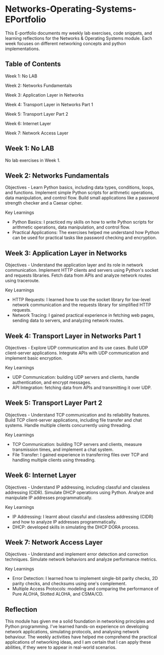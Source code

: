 # Networks-Operating-Systems-EPortfolio
This E-portfolio documents my weekly lab exercises, code snippets, and learning reflections for the Networks & Operating Systems module. Each week focuses on different networking concepts and python implementations.

Table of Contents
--------------------------------------------------------
Week 1: No LAB

Week 2: Networks Fundamentals

Week 3: Application Layer in Networks

Week 4: Transport Layer in Networks Part 1

Week 5: Transport Layer Part 2

Week 6: Internet Layer

Week 7: Network Access Layer

Week 1: No LAB
--------------------------------------------------------
No lab exercises in Week 1.

Week 2: Networks Fundamentals
--------------------------------------------------------
Objectives -
Learn Python basics, including data types, conditions, loops, and functions.
Implement simple Python scripts for arithmetic operations, data manipulation, and control flow.
Build small applications like a password strength checker and a Caesar cipher.

Key Learnings
- Python Basics: I practiced my skills on how to write Python scripts for arithmetic operations, data manipulation, and control flow.
- Practical Applications: The exercises helped me understand how Python can be used for practical tasks like password checking and encryption.

Week 3: Application Layer in Networks
--------------------------------------------------------
Objectives -
Understand the application layer and its role in network communication.
Implement HTTP clients and servers using Python's socket and requests libraries.
Fetch data from APIs and analyze network routes using traceroute.

Key Learnings
- HTTP Requests: I learned how to use the socket library for low-level network communication and the requests library for simplified HTTP requests.
- Network Tracing: I gained practical experience in fetching web pages, sending data to servers, and analyzing network routes.


Week 4: Transport Layer in Networks Part 1
--------------------------------------------------------
Objectives -
Explore UDP communication and its use cases.
Build UDP client-server applications.
Integrate APIs with UDP communication and implement basic encryption.

Key Learnings
- UDP Communication: building UDP servers and clients, handle authentication, and encrypt messages.
- API Integration: fetching data from APIs and transmitting it over UDP.


Week 5: Transport Layer Part 2
--------------------------------------------------------
Objectives -
Understand TCP communication and its reliability features.
Build TCP client-server applications, including file transfer and chat systems.
Handle multiple clients concurrently using threading.

Key Learnings
- TCP Communication: building TCP servers and clients, measure transmission times, and implement a chat system.
- File Transfer: I gained experience in transferring files over TCP and handling multiple clients using threading.


Week 6: Internet Layer
--------------------------------------------------------
Objectives -
Understand IP addressing, including classful and classless addressing (CIDR).
Simulate DHCP operations using Python.
Analyze and manipulate IP addresses programmatically.

Key Learnings
- IP Addressing: I learnt about classful and classless addressing (CIDR) and how to analyze IP addresses programmatically.
- DHCP: developed skills in simulating the DHCP DORA process.


Week 7: Network Access Layer
--------------------------------------------------------
Objectives -
Understand and implement error detection and correction techniques.
Simulate network behaviors and analyze performance metrics.

Key Learnings
- Error Detection: I learned how to implement single-bit parity checks, 2D parity checks, and checksums using one's complement.
- Multiple Access Protocols: modeling and comparing the performance of Pure ALOHA, Slotted ALOHA, and CSMA/CD.


Reflection
--------------------------------------------------------
This module has given me a solid foundation in networking principles and Python programming. I've learned hands-on experience on developing network applications, simulating protocols, and analysing network behaviour. The weekly activities have helped me comprehend the practical applications of networking ideas, and I am certain that I can apply these abilities, if they were to appear in real-world scenarios.





